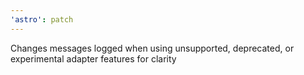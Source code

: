 ```yaml
---
'astro': patch
---
```


Changes messages logged when using unsupported, deprecated, or experimental adapter features for clarity
